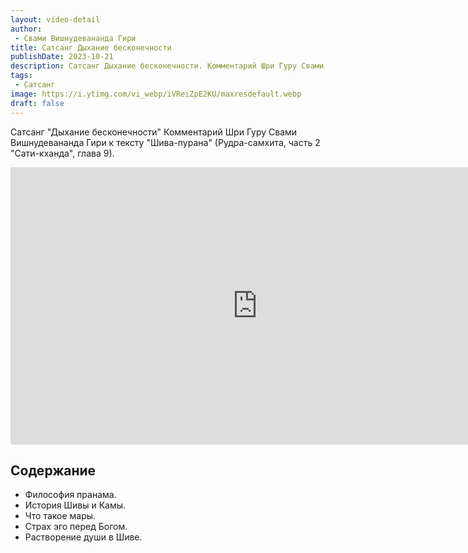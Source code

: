 ```yaml
---
layout: video-detail
author:
 - Свами Вишнудевананда Гири
title: Сатсанг Дыхание бесконечности
publishDate: 2023-10-21
description: Сатсанг Дыхание бесконечности. Комментарий Шри Гуру Свами Вишнудевананда Гири к тексту "Шива-пурана" (Рудра-самхита, часть 2 "Сати-кханда", глава 9).
tags: 
 - Сатсанг
image: https://i.ytimg.com/vi_webp/iVReiZpE2KU/maxresdefault.webp
draft: false
---
```


 Сатсанг "Дыхание бесконечности"
Комментарий Шри Гуру Свами Вишнудевананда Гири к тексту "Шива-пурана" (Рудра-самхита, часть 2 "Сати-кханда", глава 9).

<iframe width="790" height="444" src="https://www.youtube.com/embed/iVReiZpE2KU" frameborder="0" allowfullscreen=""></iframe> 

## Содержание

- Философия пранама.
- История Шивы и Камы.
- Что такое мары.
- Страх эго перед Богом.
- Растворение души в Шиве.
